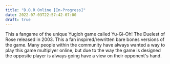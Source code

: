 ```yaml
---
title: "D.O.R Online [In-Progress]"
date: 2022-07-03T22:57:42-07:00
draft: true
---
```


This a fangame of the unique Yugioh game called Yu-Gi-Oh! The Duelest of Rose released in 2003. This a fan inspired/rewritten bare bones versions of the game. Many people within the community have always wanted a way to play this game multiplyer online, but due to the way the game is designed the opposite player is always going have a view on their opponent's hand.